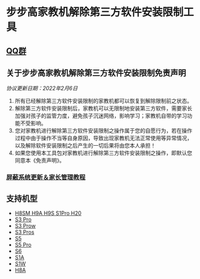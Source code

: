 # 步步高家教机解除第三方软件安装限制工具
## [QQ群](Group.md)
## 关于步步高家教机解除第三方软件安装限制免责声明
*协议更新日期：2022年2月6日*
1. 所有已经解除第三方软件安装限制的家教机都可以恢复到解除限制前之状态。
2. 解除第三方软件安装限制后，家教机可以无限制地安装第三方软件，需要家长加强对孩子的监管力度，避免孩子沉迷网络，影响学习；家教机自带的学习功能不受影响。
3. 您对家教机进行解除第三方软件安装限制之操作属于您的自愿行为，若在操作过程中由于操作不当等自身原因，导致出现家教机无法正常使用等异常情况，以及解除软件安装限制之后产生的一切后果将由您本人承担！
4. 如果您使用本工具包对家教机进行解除第三方软件安装限制之操作，即默认您同意本《免责声明》。
### [屏蔽系统更新＆家长管理教程](https://kdocs.cn/l/cune7WAK6oZX)
## 支持机型
- [H8SM H9A H9S S1Pro H20](https://eebbk.com.cn/mt8167.html)
- [S3 Pro](https://eebbk.com.cn/s3pro.html)
- [S3 Prow](https://eebbk.com.cn/s3prow.html)
- [S3 Pros](https://eebbk.com.cn/s3pros.html)
- [S5](https://eebbk.com.cn/s5.html)
- [S5 Pro](S5Pro.md)
- [S6](https://eebbk.com.cn/s6.html)
- [S1A](S1A.md)
- [S1W](https://eebbk.com.cn/s1w.html)
- [H8A](H8A.md)
